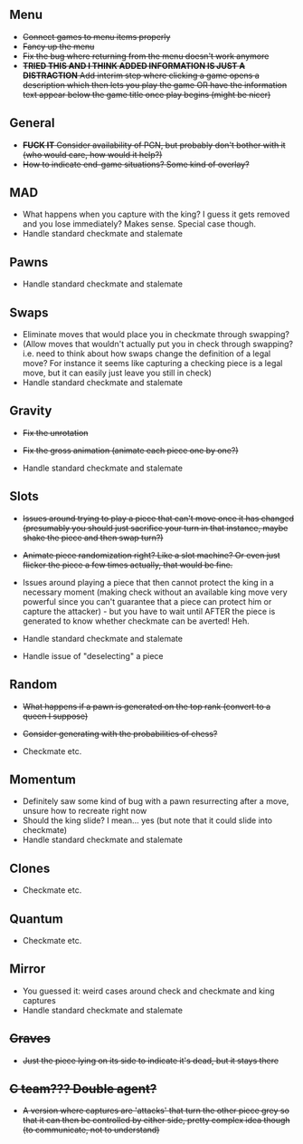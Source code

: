 ## Menu

- ~~Connect games to menu items properly~~
- ~~Fancy up the menu~~
- ~~Fix the bug where returning from the menu doesn't work anymore~~
- ~~__TRIED THIS AND I THINK ADDED INFORMATION IS JUST A DISTRACTION__ Add interim step where clicking a game opens a description which then lets you play the game OR have the information text appear below the game title once play begins (might be nicer)~~

## General

- ~~__FUCK IT__ Consider availability of PGN, but probably don't bother with it (who would care, how would it help?)~~
- ~~How to indicate end-game situations? Some kind of overlay?~~

## MAD

- What happens when you capture with the king? I guess it gets removed and you lose immediately? Makes sense. Special case though.
- Handle standard checkmate and stalemate

## Pawns

- Handle standard checkmate and stalemate

## Swaps

- Eliminate moves that would place you in checkmate through swapping?
- (Allow moves that wouldn't actually put you in check through swapping? i.e. need to think about how swaps change the definition of a legal move? For instance it seems like capturing a checking piece is a legal move, but it can easily just leave you still in check)
- Handle standard checkmate and stalemate

## Gravity

- ~~Fix the unrotation~~
- ~~Fix the gross animation (animate each piece one by one?)~~

- Handle standard checkmate and stalemate

## Slots

- ~~Issues around trying to play a piece that can't move once it has changed (presumably you should just sacrifice your turn in that instance, maybe shake the piece and then swap turn?)~~
- ~~Animate piece randomization right? Like a slot machine? Or even just flicker the piece a few times actually, that would be fine.~~

- Issues around playing a piece that then cannot protect the king in a necessary moment (making check without an available king move very powerful since you can't guarantee that a piece can protect him or capture the attacker) - but you have to wait until AFTER the piece is generated to know whether checkmate can be averted! Heh.
- Handle standard checkmate and stalemate
- Handle issue of "deselecting" a piece

## Random

- ~~What happens if a pawn is generated on the top rank (convert to a queen I suppose)~~
- ~~Consider generating with the probabilities of chess?~~

- Checkmate etc.

## Momentum

- Definitely saw some kind of bug with a pawn resurrecting after a move, unsure how to recreate right now
- Should the king slide? I mean... yes (but note that it could slide into checkmate)
- Handle standard checkmate and stalemate

## Clones

- Checkmate etc.

## Quantum

- Checkmate etc.

## Mirror

- You guessed it: weird cases around check and checkmate and king captures
- Handle standard checkmate and stalemate

## ~~Graves~~

- ~~Just the piece lying on its side to indicate it's dead, but it stays there~~

## ~~C team??? Double agent?~~

- ~~A version where captures are 'attacks' that turn the other piece grey so that it can then be controlled by either side, pretty complex idea though (to communicate, not to understand)~~
